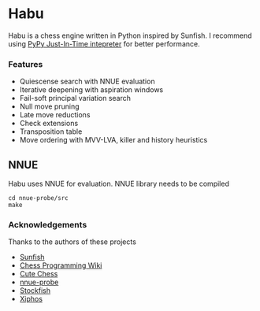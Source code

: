 # Habu
Habu is a chess engine written in Python inspired by Sunfish. I recommend using [PyPy Just-In-Time intepreter](https://pypy.org/) for better performance.

### Features

- Quiescense search with NNUE evaluation
- Iterative deepening with aspiration windows
- Fail-soft principal variation search
- Null move pruning
- Late move reductions
- Check extensions
- Transposition table
- Move ordering with MVV-LVA, killer and history heuristics

## NNUE
Habu uses NNUE for evaluation. NNUE library needs to be compiled
```
cd nnue-probe/src
make
```

### Acknowledgements

Thanks to the authors of these projects

* [Sunfish](https://github.com/thomasahle/sunfish)
* [Chess Programming Wiki](https://www.chessprogramming.org/)
* [Cute Chess](https://github.com/cutechess/cutechess)
* [nnue-probe](https://github.com/dshawul/nnue-probe)
* [Stockfish](https://github.com/official-stockfish/Stockfish/)
* [Xiphos](https://github.com/milostatarevic/xiphos)
